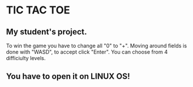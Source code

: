# TIC TAC TOE 
## My student's project. 
To win the game you have to change all "0" to "+". Moving around fields is done with "WASD", to accept click "Enter". You can choose from 4 difficiulty levels.
## You have to open it on LINUX OS!  